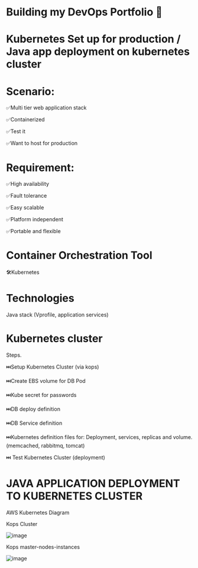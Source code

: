 # Building my DevOps Portfolio 🚀

# Kubernetes Set up for production / Java app deployment on kubernetes cluster

# Scenario:

✅Multi tier web application stack

✅Containerized

✅Test it

✅Want to host for production

# Requirement:

✅High availability

✅Fault tolerance

✅Easy scalable

✅Platform independent

✅Portable and flexible

# Container Orchestration Tool

🛠️Kubernetes

# Technologies

Java stack (Vprofile, application services)

# Kubernetes cluster

Steps.

⏭️Setup Kubernetes Cluster (via kops)

⏭️Create EBS volume for DB Pod

⏭️Kube secret for passwords

⏭️DB deploy definition

⏭️DB Service definition

⏭️Kubernetes definition files for: Deployment, services, replicas and volume.(memcached, rabbitmq, tomcat)

⏭️ Test Kubernetes Cluster (deployment)

# JAVA APPLICATION DEPLOYMENT TO KUBERNETES CLUSTER

AWS Kubernetes Diagram

Kops Cluster

![image](https://github.com/purnimasahoo/kube-app/assets/115042111/ea8e5cc5-4150-491f-8c69-f1e83f7c957c)

Kops master-nodes-instances

![image](https://github.com/purnimasahoo/kube-app/assets/115042111/69d2fdc5-5b34-4a80-aa97-53a2eb6f97a7)

